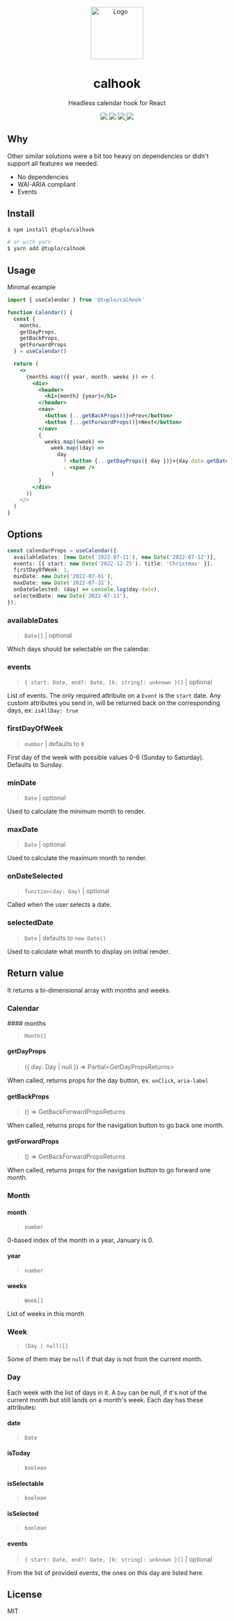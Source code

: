 <br />
<div align="center">
  <img src="logo.png" alt="Logo" width="120" height="120">
  <h1 align="center">calhook</h3>
  <p align="center">Headless calendar hook for React</p>
  <p align="center">
    <img src="https://img.shields.io/npm/v/@tuplo/calhook">
    <img src="https://img.shields.io/bundlephobia/minzip/@tuplo/calhook">
  	 <a href="https://codeclimate.com/github/tuplo/calhook/test_coverage">
  	   <img src="https://api.codeclimate.com/v1/badges/a7b3c39ad40c1b1bdd6d/test_coverage">
  	 </a>
  	 <img src="https://github.com/tuplo/calhook/actions/workflows/build.yml/badge.svg">
  </p>
</div>

## Why

Other similar solutions were a bit too heavy on dependencies or didn't support all features we needed.

* No dependencies
* WAI-ARIA compliant
* Events	 

## Install

```bash
$ npm install @tuplo/calhook

# or with yarn
$ yarn add @tuplo/calhook
```

## Usage

Minimal example

```jsx
import { useCalendar } from '@tuplo/calhook'

function Calendar() {
  const {
    months,
    getDayProps,
    getBackProps,
    getForwardProps
  } = useCalendar()

  return (
    <>
      {months.map(({ year, month, weeks }) => (
        <div>
          <header>
            <h1>{month} {year}</h1>
          </header>
          <nav>
            <button {...getBackProps()}>Prev</button>
            <button {...getForwardProps()}>Next</button>
          </nav>
          {
            weeks.map((week) =>
              week.map((day) =>
                day
                  ? <button {...getDayProps({ day })}>{day.date.getDate()}</button>
                  : <span />
              )
          }
        </div>
      ))
    </>
  )
}
```

## Options

```typescript
const calendarProps = useCalendar({
  availableDates: [new Date('2022-07-11'), new Date('2022-07-12')],
  events: [{ start: new Date('2022-12-25'), title: 'Christmas' }],
  firstDayOfWeek: 1,
  minDate: new Date('2022-07-01'),
  maxDate: new Date('2022-07-31'),
  onDateSelected: (day) => console.log(day.date),
  selectedDate: new Date('2022-07-11'),
});
```

### availableDates

> `Date[]` | optional

Which days should be selectable on the calendar.

### events

> `{ start: Date, end?: Date, [k: string]: unknown }[]` | optional

List of events. The only required attribute on a `Event` is the `start` date. Any custom attributes you send in, will be returned back on the corresponding days, ex: `isAllDay: true`

### firstDayOfWeek

> `number` | defaults to `0`

First day of the week with possible values 0-6 (Sunday to Saturday). Defaults to
Sunday.

### minDate

> `Date` | optional

Used to calculate the minimum month to render.

### maxDate

> `Date` | optional

Used to calculate the maximum month to render.

### onDateSelected

> `function(day: Day)` | optional

Called when the user selects a date.

### selectedDate

> `Date` | defaults to `new Date()`

Used to calculate what month to display on initial render.

## Return value

It returns a bi-dimensional array with months and weeks. 

### Calendar

#### months

> `Month[]`

#### getDayProps

> ({ day: Day | null }) => Partial\<GetDayPropsReturns\>

When called, returns props for the day button, ex. `onClick`, `aria-label`

#### getBackProps

> () => GetBackForwardPropsReturns

When called, returns props for the navigation button to go back one month.

#### getForwardProps

> () => GetBackForwardPropsReturns

When called, returns props for the navigation button to go forward one month.

### Month

#### month

> `number`

0-based index of the month in a year, January is 0.

#### year

> `number`

#### weeks

> `Week[]`

List of weeks in this month

### Week

> `(Day | null)[]`

Some of them may be `null` if that day is not from the current month.

### Day
Each week with the list of days in it. A `Day` can be null, if it's not of the current month but still lands on a month's week. Each day has these attributes:


#### date

> `Date`

#### isToday

> `boolean`

#### isSelectable

> `boolean`

#### isSelected

> `boolean`

#### events

> `{ start: Date, end?: Date, [k: string]: unknown }[]` | optional

From the list of provided events, the ones on this day are listed here.

## License

MIT
